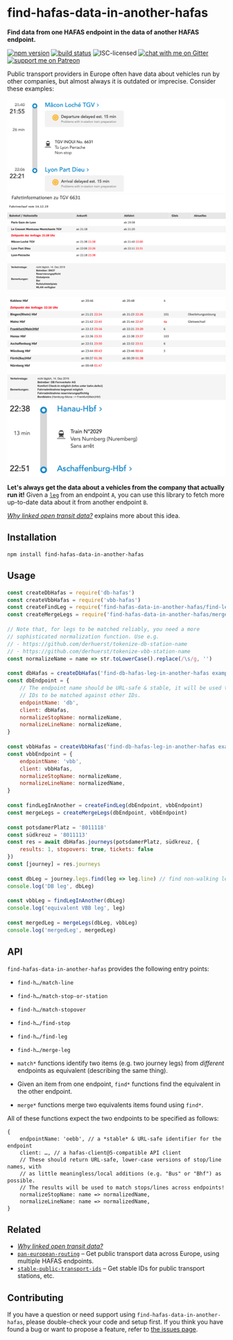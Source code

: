# find-hafas-data-in-another-hafas

**Find data from one HAFAS endpoint in the data of another HAFAS endpoint.**

[![npm version](https://img.shields.io/npm/v/find-hafas-data-in-another-hafas.svg)](https://www.npmjs.com/package/find-hafas-data-in-another-hafas)
[![build status](https://api.travis-ci.org/derhuerst/find-hafas-data-in-another-hafas.svg?branch=master)](https://travis-ci.org/derhuerst/find-hafas-data-in-another-hafas)
![ISC-licensed](https://img.shields.io/github/license/derhuerst/find-hafas-data-in-another-hafas.svg)
[![chat with me on Gitter](https://img.shields.io/badge/chat%20with%20me-on%20gitter-512e92.svg)](https://gitter.im/derhuerst)
[![support me on Patreon](https://img.shields.io/badge/support%20me-on%20patreon-fa7664.svg)](https://patreon.com/derhuerst)

Public transport providers in Europe often have data about vehicles run by other companies, but almost always it is outdated or imprecise. Consider these examples:

![sncf.com showing TGV 6631](docs/tgv-6631-sncf.png)
![bahn.de showing TGV 6631](docs/tgv-6631-db.png)

![bahn.de showing IC 2029](docs/ic-2029-db.png)
![sncf.com showing IC 2029](docs/ic-2029-sncf.png)

**Let's always get the data about a vehicles from the company that actually run it!** Given a [`leg`](https://github.com/public-transport/friendly-public-transport-format/blob/1.2.1/spec/readme.md#journey) from an endpoint `A`, you can use this library to fetch more up-to-date data about it from another endpoint `B`.

[*Why linked open transit data?*](https://github.com/public-transport/why-linked-open-transit-data) explains more about this idea.


## Installation

```shell
npm install find-hafas-data-in-another-hafas
```


## Usage

```js
const createDbHafas = require('db-hafas')
const createVbbHafas = require('vbb-hafas')
const createFindLeg = require('find-hafas-data-in-another-hafas/find-leg')
const createMergeLegs = require('find-hafas-data-in-another-hafas/merge')

// Note that, for legs to be matched reliably, you need a more
// sophisticated normalization function. Use e.g.
// - https://github.com/derhuerst/tokenize-db-station-name
// - https://github.com/derhuerst/tokenize-vbb-station-name
const normalizeName = name => str.toLowerCase().replace(/\s/g, '')

const dbHafas = createDbHafas('find-db-hafas-leg-in-another-hafas example')
const dbEndpoint = {
	// The endpoint name should be URL-safe & stable, it will be used to compute
	// IDs to be matched against other IDs.
	endpointName: 'db',
	client: dbHafas,
	normalizeStopName: normalizeName,
	normalizeLineName: normalizeName,
}

const vbbHafas = createVbbHafas('find-db-hafas-leg-in-another-hafas example')
const vbbEndpoint = {
	endpointName: 'vbb',
	client: vbbHafas,
	normalizeStopName: normalizeName,
	normalizeLineName: normalizedName,
}

const findLegInAnother = createFindLeg(dbEndpoint, vbbEndpoint)
const mergeLegs = createMergeLegs(dbEndpoint, vbbEndpoint)

const potsdamerPlatz = '8011118'
const südkreuz = '8011113'
const res = await dbHafas.journeys(potsdamerPlatz, südkreuz, {
	results: 1, stopovers: true, tickets: false
})
const [journey] = res.journeys

const dbLeg = journey.legs.find(leg => leg.line) // find non-walking leg
console.log('DB leg', dbLeg)

const vbbLeg = findLegInAnother(dbLeg)
console.log('equivalent VBB leg', leg)

const mergedLeg = mergeLegs(dbLeg, vbbLeg)
console.log('mergedLeg', mergedLeg)
```


## API

`find-hafas-data-in-another-hafas` provides the following entry points:

- `find-h…/match-line`
- `find-h…/match-stop-or-station`
- `find-h…/match-stopover`
- `find-h…/find-stop`
- `find-h…/find-leg`
- `find-h…/merge-leg`

- `match*` functions identify two items (e.g. two journey legs) from *different* endpoints as equivalent (describing the same thing).
- Given an item from one endpoint, `find*` functions find the equivalent in the other endpoint.
- `merge*` functions merge two equivalents items found using `find*`.

All of these functions expect the two endpoints to be specified as follows:

```
{
	endpointName: 'oebb', // a *stable* & URL-safe identifier for the endpoint
	client: …, // a hafas-client@5-compatible API client
	// These should return URL-safe, lower-case versions of stop/line names, with
	// as little meaningless/local additions (e.g. "Bus" or "Bhf") as possible.
	// The results will be used to match stops/lines across endpoints!
	normalizeStopName: name => normalizedName,
	normalizeLineName: name => normalizedName,
}
```


## Related

- [*Why linked open transit data?*](https://github.com/public-transport/why-linked-open-transit-data)
- [`pan-european-routing`](https://github.com/derhuerst/pan-european-routing) – Get public transport data across Europe, using multiple HAFAS endpoints.
- [`stable-public-transport-ids`](https://github.com/derhuerst/stable-public-transport-ids) – Get stable IDs for public transport stations, etc.


## Contributing

If you have a question or need support using `find-hafas-data-in-another-hafas`, please double-check your code and setup first. If you think you have found a bug or want to propose a feature, refer to [the issues page](https://github.com/derhuerst/find-hafas-data-in-another-hafas/issues).
